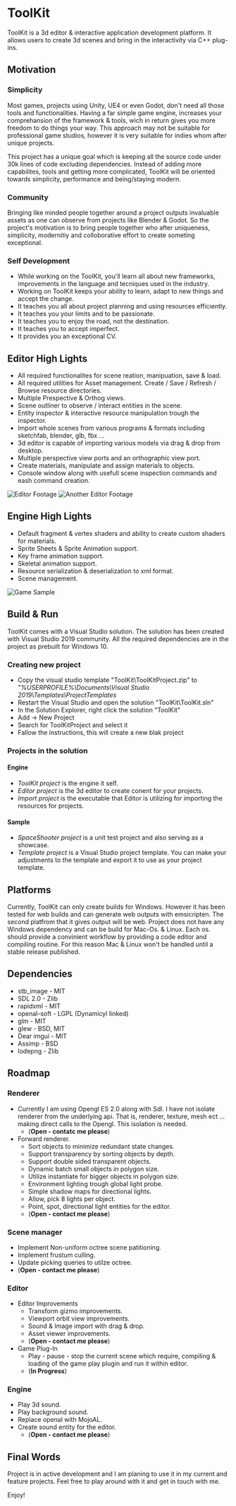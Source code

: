 

# ToolKit

ToolKit is a 3d editor & interactive application development platform. It allows users to create 3d scenes and bring in the interactivity via C++ plug-ins.

## Motivation

### Simplicity

Most games, projects using Unity, UE4 or even Godot, don't need all those tools and functionalities. Having a far simple game engine, increases your comprehansion of the framework & tools, wich in return gives you more freedom to do things your way. This approach may not be suitable for professional game studios, however it is very suitable for indies whom after unique projects.

This project has a unique goal which is keeping all the source code under 30k lines of code excluding dependencies. Instead of adding more capabilites, tools and getting more complicated, ToolKit will be oriented towards simplicity, performance and being/staying modern.

### Community

Bringing like minded people together around a project outputs invaluable assets as one can observe from projects like Blender & Godot. So the project's motivation is to bring people together who after uniqueness, simplicity, modernitiy and colloborative effort to create someting exceptional.

### Self Development

- While working on the ToolKit, you'll learn all about new frameworks, improvements in the language and tecniques used in the industry. 
- Working on ToolKit keeps your ability to learn, adapt to new things and accept the change.
- It teaches you all about project planning and using resources efficiently.
- It teaches you your limits and to be passionate.
- It teaches you to enjoy the road, not the destination.
- It teaches you to accept imperfect.
- It provides you an exceptional CV.

## Editor High Lights
- All required functionalites for scene reation, manipuation, save & load.
- All required utilities for Asset management. Create / Save / Refresh / Browse resource directories.
- Multiple Prespective & Orthog views.
- Scene outliner to observe / interact entities in the scene.
- Entity inspector & interactive resource manipulation trough the inspector.
- Import whole scenes from various programs & formats including sketchfab, blender, glb, fbx ...
- 3d editor is capable of importing various models via drag & drop from desktop.
- Multiple perspective view ports and an orthographic view port.
- Create materials, manipulate and assign materials to objects.
- Console window along with usefull scene inspection commands and eash command creation.

![Editor Footage](https://github.com/afraidofdark/ToolKit/blob/master/tk_ed_21.gif?raw=true "Editor")
![Another Editor Footage](https://github.com/afraidofdark/ToolKit/blob/master/tk_ed_22.gif?raw=true "Editor")
## Engine High Lights

- Default fragment & vertex shaders and ability to create custom shaders for materials.
- Sprite Sheets & Sprite Animation support.
- Key frame animation support.
- Skeletal animation support.
- Resource serialization & deserialization to xml format.
- Scene management.

![Game Sample](https://github.com/afraidofdark/ToolKit/blob/master/yes_10.gif?raw=true "Game")
## Build & Run

ToolKit comes with a Visual Studio solution. The solution has been created with Visual Studio 2019 community. All the required dependencies are in the project as prebuilt for Windows 10. 

### Creating new project
- Copy the visual studio template "ToolKit\ToolKitProject.zip" to  "_%USERPROFILE%\Documents\Visual Studio 2019\Templates\ProjectTemplates_
- Restart the Visual Studio and open the solution "ToolKit\ToolKit.sln"
- In the Solution Explorer, right click the solution "ToolKit"
- Add -> New Project
- Search for ToolKitProject and select it
- Fallow the instructions, this will create a new blak project

### Projects in the solution

#### Engine
- *ToolKit project* is the engine it self.
- *Editor project* is the 3d editor to create conent for your projects.
- *Import project* is the executable that Editor is utilizing for importing the resources for projects.

#### Sample
- *SpaceShooter project* is a unit test project and also serving as a showcase.
- *Template project* is a Visual Studio project template. You can make your adjustments to the template and export it to use as your project template. 

## Platforms

Currently, ToolKit can only create builds for Windows. However it has been tested for web builds and can generate web outputs with emsicripten. The second platfrom that it gives output will be web. Project does not have any Windows dependency and can be build for  Mac-Os. & Linux. Each os. should provide a convinient workflow by providing a code editor and compiling routine. For this reason Mac & Linux won't be handled until a stable release published.

## Dependencies
- stb_image - MIT 
- SDL 2.0 - Zlib
- rapidxml - MIT
- openal-soft - LGPL (Dynamicyl linked)
- glm - MIT
- glew - BSD, MIT
- Dear imgui - MIT
- Assimp - BSD
- lodepng - Zlib

## Roadmap

### Renderer
- Currently I am using Opengl ES 2.0 along with Sdl. I have not isolate renderer from the underlying api. That is, renderer, texture, mesh ect ... making direct calls to the Opengl. This isolation is needed. 
  - (**Open - contatc me please**)
- Forward renderer. 
  - Sort objects to minimize redundant state changes.
  - Support transparency by sorting objects by depth.
  - Support double sided transparent objects.
  - Dynamic batch small objects in polygon size.
  - Utilize instantiate for bigger objects in polygon size.
  - Environment lighting trough global light probe.
  - Simple shadow maps for directional lights.
  - Allow, pick 8 lights per object.
  - Point, spot, directional light entities for the editor.
  - (**Open - contact me please**)

### Scene manager
 - Implement Non-uniform octree scene patitioning.
 - Implement frustum culling.
 - Update picking queries to utilze octree.
 - (**Open - contact me please**)

### Editor
- Editor Improvements
  - Transform gizmo improvements.
  - Viewport orbit view improvements.
  - Sound & Image import with drag & drop.
  - Asset viewer improvements.
  - (**Open - contact me please**)
- Game Plug-In
  - Play - pause - stop the current scene which require, compiling & loading of the game play plugin and run it within editor. 
  - (**In Progress**)

### Engine
- Play 3d sound.
- Play background sound.
- Replace openal with  MojoAL.
- Create sound entity for the editor.
  - (**Open - contact me please**)

## Final Words

Project is in active development and I am planing to use it in my current and feature projects. Feel free to play around with it and get in touch with me.

Enjoy!
